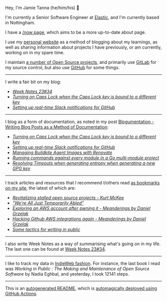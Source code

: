 Hey, I'm Jamie
Tanna (he/him/his) 👋

I'm currently a Senior Software Engineer at [Elastic](https://elastic.co/), and I'm currently based in Nottingham.

I have a [/now page](https://www.jvt.me/now/?utm_campaign=github-jamietanna), which aims to be a more up-to-date about page.

I use my [personal website](https://www.jvt.me/?utm_campaign=github-jamietanna) as a method of blogging about my learnings, as well as sharing information about projects I have previously, or am currently, working on in my spare time.

I maintain [a number of Open Source projects](https://www.jvt.me/open-source/?utm_campaign=github-jamietanna), and primarily use [GitLab](https://gitlab.com/jamietanna) for my source control, but also use [GitHub](https://github.com/jamietanna) for some things.

---

I write a fair bit on my blog:


- [_Week Notes 23#34_](https://www.jvt.me/week-notes/2023/34/?utm_campaign=github-jamietanna)
- [_Turning on Caps Lock when the Caps Lock key is bound to a different key_](https://www.jvt.me/posts/2023/08/25/caps-lock-linux-rebound/?utm_campaign=github-jamietanna)
- [_Setting up real-time Slack notifications for GitHub_](https://www.jvt.me/posts/2023/08/23/github-slack-notifications/?utm_campaign=github-jamietanna)

---

I blog as a form of documentation, as noted in my post [Blogumentation - Writing Blog Posts as a Method of Documentation](https://www.jvt.me/posts/2017/06/25/blogumentation/?utm_campaign=github-jamietanna):


- [_Turning on Caps Lock when the Caps Lock key is bound to a different key_](https://www.jvt.me/posts/2023/08/25/caps-lock-linux-rebound/?utm_campaign=github-jamietanna)
- [_Setting up real-time Slack notifications for GitHub_](https://www.jvt.me/posts/2023/08/23/github-slack-notifications/?utm_campaign=github-jamietanna)
- [_Managing Buildkite Agent Images with Renovate_](https://www.jvt.me/posts/2023/08/22/renovate-buildkite-images/?utm_campaign=github-jamietanna)
- [_Running commands against every module in a Go multi-module project_](https://www.jvt.me/posts/2023/08/18/go-multi-module-execute/?utm_campaign=github-jamietanna)
- [_Resolving Timeouts when generating entropy when generating a new GPG key_](https://www.jvt.me/posts/2023/08/15/gpg-timeout-pinentry/?utm_campaign=github-jamietanna)

---

I track articles and resources that I recommend I/others read [as bookmarks on my site](https://www.jvt.me/kind/bookmarks/?utm_campaign=github-jamietanna), the latest of which are:


- [_Revitalizing stalled open source projects - Kurt McKee_](https://kurtmckee.org/2023/08/revitalizing-stalled-open-source-projects/?utm_campaign=github-jamietanna)
- [_“We’re All Just Temporarily Abled”_](https://blog.jim-nielsen.com/2023/temporarily-abled/?utm_campaign=github-jamietanna)
- [_Exploring an AWS account after pwning it - Meanderings by Daniel Grzelak_](https://dagrz.com/writing/aws-security/exploring-an-aws-account-after-pwning-it/?utm_campaign=github-jamietanna)
- [_Hacking Github AWS integrations again - Meanderings by Daniel Grzelak_](https://dagrz.com/writing/aws-security/hacking-github-aws-oidc/?utm_campaign=github-jamietanna)
- [_Some tactics for writing in public_](https://jvns.ca/blog/2023/08/07/tactics-for-writing-in-public/?utm_campaign=github-jamietanna)

---

I also write Week Notes as a way of summarising what's going on in my life. The last one can be found at [Week Notes 23#34](https://www.jvt.me/week-notes/2023/34/?utm_campaign=github-jamietanna).

---

I like to track my data in [IndieWeb fashion](https://indieweb.org/why). For instance, the last book I read was _Working in Public : The Making and Maintenance of Open Source Software_ by Nadia Eghbal, and yesterday, I took 12141 steps.

---
This is an [autogenerated README](https://www.jvt.me/posts/2022/01/12/autogenerated-profile-readme/?utm_campaign=github-jamietanna), which is [automagically deployed using GitHub Actions](https://github.com/jamietanna/jamietanna/blob/main/.github/workflows/rebuild.yml).
